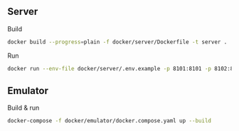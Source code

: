 ## Server

Build
```bash
docker build --progress=plain -f docker/server/Dockerfile -t server .
```

Run
```bash
docker run --env-file docker/server/.env.example -p 8101:8101 -p 8102:8102 -t server
```

## Emulator

Build & run
```bash
docker-compose -f docker/emulator/docker.compose.yaml up --build
```
